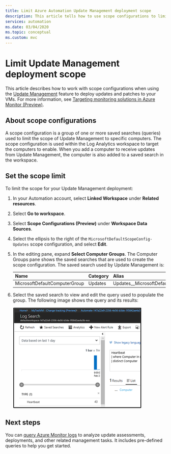 ```yaml
---
title: Limit Azure Automation Update Management deployment scope
description: This article tells how to use scope configurations to limit the scope of an Update Management deployment.
services: automation
ms.date: 03/04/2020
ms.topic: conceptual
ms.custom: mvc
---
```


# Limit Update Management deployment scope

This article describes how to work with scope configurations when using the [Update Management](overview.md) feature to deploy updates and patches to your VMs. For more information, see [Targeting monitoring solutions in Azure Monitor (Preview)](../../azure-monitor/insights/solution-targeting.md).

## About scope configurations

A scope configuration is a group of one or more saved searches (queries) used to limit the scope of Update Management to specific computers. The scope configuration is used within the Log Analytics workspace to target the computers to enable. When you add a computer to receive updates from Update Management, the computer is also added to a saved search in the workspace.

## Set the scope limit

To limit the scope for your Update Management deployment:

1. In your Automation account, select **Linked Workspace** under **Related resources**.

2. Select **Go to workspace**.

3. Select **Scope Configurations (Preview)** under **Workspace Data Sources**.

4. Select the ellipsis to the right of the  `MicrosoftDefaultScopeConfig-Updates` scope configuration, and select **Edit**.

5. In the editing pane, expand **Select Computer Groups**. The Computer Groups pane shows the saved searches that are used to create the scope configuration. The saved search used by Update Management is:

    |Name     |Category  |Alias  |
    |---------|---------|---------|
    |MicrosoftDefaultComputerGroup     | Updates        | Updates__MicrosoftDefaultComputerGroup         |

6. Select the saved search to view and edit the query used to populate the group. The following image shows the query and its results:

    [ ![Saved searches](./media/update-mgmt-scope-configuration/logsearch.png)](./media/scope-configuration/logsearch-expanded.png#lightbox)

## Next steps

You can [query Azure Monitor logs](query-logs.md) to analyze update assessments, deployments, and other related management tasks. It includes pre-defined queries to help you get started.

